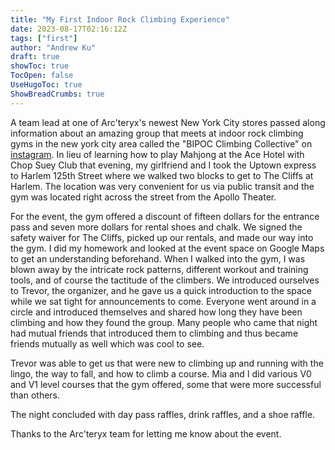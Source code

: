 ```yaml
---
title: "My First Indoor Rock Climbing Experience"
date: 2023-08-17T02:16:12Z
tags: ["first"]
author: "Andrew Ku"
draft: true
showToc: true
TocOpen: false
UseHugoToc: true
ShowBreadCrumbs: true
---
```


A team lead at one of Arc'teryx's newest New York City stores passed along information about an amazing group that meets at indoor rock climbing gyms in the new york city area called the "BIPOC Climbing Collective" on [instagram](https://www.instagram.com/bipocclimbingcollective/). In lieu of learning how to play Mahjong at the Ace Hotel with Chop Suey Club that evening, my girlfriend and I took the Uptown express to Harlem 125th Street where we walked two blocks to get to The Cliffs at Harlem. The location was very convenient for us via public transit and the gym was located right across the street from the Apollo Theater. 

For the event, the gym offered a discount of fifteen dollars for the entrance pass and seven more dollars for rental shoes and chalk. We signed the safety waiver for The Cliffs, picked up our rentals, and made our way into the gym. I did my homework and looked at the event space on Google Maps to get an understanding beforehand. When I walked into the gym, I was blown away by the intricate rock patterns, different workout and training tools, and of course the tactitude of the climbers. We introduced ourselves to Trevor, the organizer, and he gave us a quick introduction to the space while we sat tight for announcements to come. Everyone went around in a circle and introduced themselves and shared how long they have been climbing and how they found the group. Many people who came that night had mutual friends that introduced them to climbing and thus became friends mutually as well which was cool to see. 

Trevor was able to get us that were new to climbing up and running with the lingo, the way to fall, and how to climb a course. Mia and I did various V0 and V1 level courses that the gym offered, some that were more successful than others. 

The night concluded with day pass raffles, drink raffles, and a shoe raffle. 

Thanks to the Arc'teryx team for letting me know about the event.
